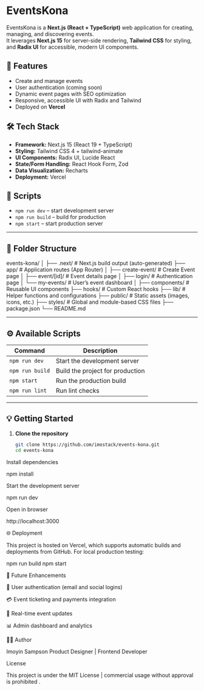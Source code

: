 # EventsKona

EventsKona is a **Next.js (React + TypeScript)** web application for creating, managing, and discovering events.  
It leverages **Next.js 15** for server-side rendering, **Tailwind CSS** for styling, and **Radix UI** for accessible, modern UI components.

## 🚀 Features
- Create and manage events
- User authentication (coming soon)
- Dynamic event pages with SEO optimization
- Responsive, accessible UI with Radix and Tailwind
- Deployed on **Vercel**

## 🛠️ Tech Stack
- **Framework:** Next.js 15 (React 19 + TypeScript)
- **Styling:** Tailwind CSS 4 + tailwind-animate
- **UI Components:** Radix UI, Lucide React
- **State/Form Handling:** React Hook Form, Zod
- **Data Visualization:** Recharts
- **Deployment:** Vercel

## 🧩 Scripts
- `npm run dev` – start development server
- `npm run build` – build for production
- `npm start` – start production server

---

## 🧱 Folder Structure
events-kona/
│
├── .next/ # Next.js build output (auto-generated)
├── app/ # Application routes (App Router)
│ ├── create-event/ # Create Event page
│ ├── event/[id]/ # Event details page
│ ├── login/ # Authentication page
│ └── my-events/ # User’s event dashboard
│
├── components/ # Reusable UI components
├── hooks/ # Custom React hooks
├── lib/ # Helper functions and configurations
├── public/ # Static assets (images, icons, etc.)
├── styles/ # Global and module-based CSS files
├── package.json
└── README.md


---

## ⚙️ Available Scripts

| Command | Description |
|----------|-------------|
| `npm run dev` | Start the development server |
| `npm run build` | Build the project for production |
| `npm start` | Run the production build |
| `npm run lint` | Run lint checks |

---

## 💡 Getting Started

1. **Clone the repository**  
   ```bash
   git clone https://github.com/imostack/events-kona.git
   cd events-kona

Install dependencies

npm install


Start the development server

npm run dev


Open in browser

http://localhost:3000


🌐 Deployment

This project is hosted on Vercel, which supports automatic builds and deployments from GitHub.
For local production testing:

npm run build
npm start

🧩 Future Enhancements

🔑 User authentication (email and social logins)

💳 Event ticketing and payments integration

📡 Real-time event updates

📊 Admin dashboard and analytics

👨‍💻 Author

Imoyin Sampson
Product Designer | Frontend Developer

License

This project is under the MIT License | commercial usage without approval is prohibited
.